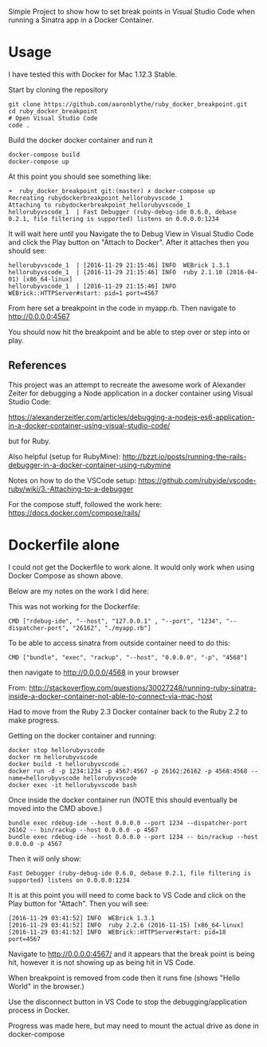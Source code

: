 Simple Project to show how to set break points in Visual Studio Code when running a Sinatra app in a Docker Container.

# Usage

I have tested this with Docker for Mac 1.12.3 Stable.

Start by cloning the repository

    git clone https://github.com/aaronblythe/ruby_docker_breakpoint.git
    cd ruby_docker_breakpoint
    # Open Visual Studio Code
    code .

Build the docker docker container and run it

    docker-compose build
    docker-compose up

At this point you should see something like:

    ➜  ruby_docker_breakpoint git:(master) ✗ docker-compose up
    Recreating rubydockerbreakpoint_hellorubyvscode_1
    Attaching to rubydockerbreakpoint_hellorubyvscode_1
    hellorubyvscode_1  | Fast Debugger (ruby-debug-ide 0.6.0, debase 0.2.1, file filtering is supported) listens on 0.0.0.0:1234

It will wait here until you Navigate the to Debug View in Visual Studio Code and click the Play button on "Attach to Docker".  After it attaches then you should see:

    hellorubyvscode_1  | [2016-11-29 21:15:46] INFO  WEBrick 1.3.1
    hellorubyvscode_1  | [2016-11-29 21:15:46] INFO  ruby 2.1.10 (2016-04-01) [x86_64-linux]
    hellorubyvscode_1  | [2016-11-29 21:15:46] INFO  WEBrick::HTTPServer#start: pid=1 port=4567

From here set a breakpoint in the code in myapp.rb.  Then navigate to http://0.0.0.0:4567

You should now hit the breakpoint and be able to step over or step into or play.

## References

This project was an attempt to recreate the awesome work of Alexander Zeiter for debugging a Node application in a docker container using Visual Studio Code:

https://alexanderzeitler.com/articles/debugging-a-nodejs-es6-application-in-a-docker-container-using-visual-studio-code/

but for Ruby.

Also helpful (setup for RubyMine): http://bzzt.io/posts/running-the-rails-debugger-in-a-docker-container-using-rubymine

Notes on how to do the VSCode setup: https://github.com/rubyide/vscode-ruby/wiki/3.-Attaching-to-a-debugger

For the compose stuff, followed the work here: https://docs.docker.com/compose/rails/

# Dockerfile alone

I could not get the Dockerfile to work alone.  It would only work when using Docker Compose as shown above.

Below are my notes on the work I did here:

This was not working for the Dockerfile:

    CMD ["rdebug-ide", "--host", "127.0.0.1" , "--port", "1234", "--dispatcher-port", "26162", "./myapp.rb"]

To be able to access sinatra from outside container need to do this:

    CMD ["bundle", "exec", "rackup", "--host", "0.0.0.0", "-p", "4568"]

then navigate to http://0.0.0.0/4568 in your browser

From:  http://stackoverflow.com/questions/30027248/running-ruby-sinatra-inside-a-docker-container-not-able-to-connect-via-mac-host




Had to move from the Ruby 2.3 Docker container back to the Ruby 2.2 to make progress.

Getting on the docker container and running:

    docker stop hellorubyvscode
    docker rm hellorubyvscode
    docker build -t hellorubyvscode .
    docker run -d -p 1234:1234 -p 4567:4567 -p 26162:26162 -p 4568:4568 --name=hellorubyvscode hellorubyvscode
    docker exec -it hellorubyvscode bash

Once inside the docker container run (NOTE this should eventually be moved into the CMD above.)

    bundle exec rdebug-ide --host 0.0.0.0 --port 1234 --dispatcher-port 26162 -- bin/rackup --host 0.0.0.0 -p 4567
    bundle exec rdebug-ide --host 0.0.0.0 --port 1234 -- bin/rackup --host 0.0.0.0 -p 4567


Then it will only show: 

    Fast Debugger (ruby-debug-ide 0.6.0, debase 0.2.1, file filtering is supported) listens on 0.0.0.0:1234

It is at this point you will need to come back to VS Code and click on the Play button for "Attach".  Then you will see:

    [2016-11-29 03:41:52] INFO  WEBrick 1.3.1
    [2016-11-29 03:41:52] INFO  ruby 2.2.6 (2016-11-15) [x86_64-linux]
    [2016-11-29 03:41:52] INFO  WEBrick::HTTPServer#start: pid=18 port=4567

Navigate to http://0.0.0.0:4567/ and it appears that the break point is being hit, however it is not showing up as being hit in VS Code.

When breakpoint is removed from code then it runs fine (shows "Hello World" in the browser.)

Use the disconnect button in VS Code to stop the debugging/application process in Docker.

Progress was made here, but may need to mount the actual drive as done in docker-compose 

